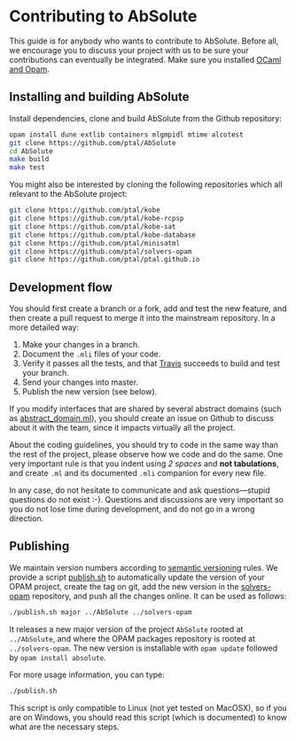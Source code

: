 # Contributing to AbSolute

This guide is for anybody who wants to contribute to AbSolute.
Before all, we encourage you to discuss your project with us to be sure your contributions can eventually be integrated.
Make sure you installed [OCaml and Opam](getting-started.html).

## Installing and building AbSolute

Install dependencies, clone and build AbSolute from the Github repository:

```sh
opam install dune extlib containers mlgmpidl mtime alcotest
git clone https://github.com/ptal/AbSolute
cd AbSolute
make build
make test
```

You might also be interested by cloning the following repositories which all relevant to the AbSolute project:

```sh
git clone https://github.com/ptal/kobe
git clone https://github.com/ptal/kobe-rcpsp
git clone https://github.com/ptal/kobe-sat
git clone https://github.com/ptal/kobe-database
git clone https://github.com/ptal/minisatml
git clone https://github.com/ptal/solvers-opam
git clone https://github.com/ptal/ptal.github.io
```

## Development flow

You should first create a branch or a fork, add and test the new feature, and then create a pull request to merge it into the mainstream repository.
In a more detailed way:

1. Make your changes in a branch.
2. Document the `.mli` files of your code.
3. Verify it passes all the tests, and that [Travis](https://travis-ci.org/ptal/AbSolute) succeeds to build and test your branch.
4. Send your changes into master.
5. Publish the new version (see below).

If you modify interfaces that are shared by several abstract domains (such as [abstract_domain.ml](https://github.com/ptal/AbSolute/blob/master/src/domains/abstract_domain.ml)), you should create an issue on Github to discuss about it with the team, since it impacts virtually all the project.

About the coding guidelines, you should try to code in the same way than the rest of the project, please observe how we code and do the same.
One very important rule is that you indent using *2 spaces* and __not tabulations__, and create `.ml` and its documented `.mli` companion for every new file.

In any case, do not hesitate to communicate and ask questions—stupid questions do not exist :-).
Questions and discussions are very important so you do not lose time during development, and do not go in a wrong direction.

## Publishing

We maintain version numbers according to [semantic versioning](http://semver.org/) rules.
We provide a script [publish.sh](https://github.com/ptal/solvers-opam/blob/master/publish.sh) to automatically update the version of your OPAM project, create the tag on git, add the new version in the [solvers-opam](https://github.com/ptal/solvers-opam) repository, and push all the changes online.
It can be used as follows:

```sh
./publish.sh major ../AbSolute ../solvers-opam
```

It releases a new major version of the project `AbSolute` rooted at `../AbSolute`, and where the OPAM packages repository is rooted at `../solvers-opam`.
The new version is installable with `opam update` followed by `opam install absolute`.

For more usage information, you can type:
```sh
./publish.sh
```

This script is only compatible to Linux (not yet tested on MacOSX), so if you are on Windows, you should read this script (which is documented) to know what are the necessary steps.

